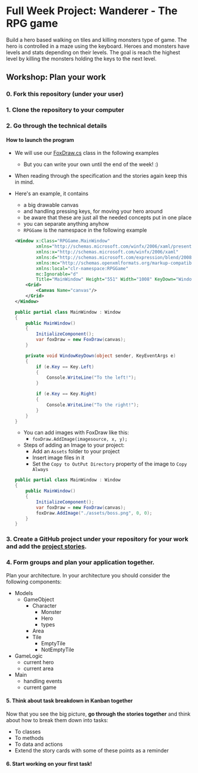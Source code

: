 # Full Week Project: Wanderer - The RPG game

Build a hero based walking on tiles and killing monsters type of game. The hero
is controlled in a maze using the keyboard. Heroes and monsters have levels and
stats depending on their levels. The goal is reach the highest level by killing
the monsters holding the keys to the next level.

## Workshop: Plan your work

### 0. Fork this repository (under your user)

### 1. Clone the repository to your computer

### 2. Go through the technical details

#### How to launch the program

- We will use our [FoxDraw.cs](FoxDraw.cs) class in the following examples
  - But you can write your own until the end of the week! :)
- When reading through the specification and the stories again keep this in mind.
- Here's an example, it contains
  - a big drawable canvas
  - and handling pressing keys, for moving your hero around
  - be aware that these are just all the needed concepts put in one place
  - you can separate anything anyhow  
  - `RPGGame` is the namespace in the following example

  ```xml
  <Window x:Class="RPGGame.MainWindow"
          xmlns="http://schemas.microsoft.com/winfx/2006/xaml/presentation"
          xmlns:x="http://schemas.microsoft.com/winfx/2006/xaml"
          xmlns:d="http://schemas.microsoft.com/expression/blend/2008"
          xmlns:mc="http://schemas.openxmlformats.org/markup-compatibility/2006"
          xmlns:local="clr-namespace:RPGGame"
          mc:Ignorable="d"
          Title="MainWindow" Height="551" Width="1008" KeyDown="WindowKeyDown">
      <Grid>
          <Canvas Name="canvas"/>
      </Grid>
  </Window>
  ```

  ```csharp
  public partial class MainWindow : Window
  {
      public MainWindow()
      {
          InitializeComponent();
          var foxDraw = new FoxDraw(canvas);
      }

      private void WindowKeyDown(object sender, KeyEventArgs e)
      {
          if (e.Key == Key.Left)
          {
              Console.WriteLine("To the left!");
          }

          if (e.Key == Key.Right)
          {
              Console.WriteLine("To the right!");
          }
      }
  }
  ```

  - You can add images with FoxDraw like this:
    - `foxDraw.AddImage(imagesource, x, y);`
  - Steps of adding an Image to your project:
    - Add an `Assets` folder to your project
    - Insert image files in it
    - Set the `Copy to OutPut Directory` property of the image to `Copy Always`

  ```csharp
  public partial class MainWindow : Window
  {
      public MainWindow()
      {
          InitializeComponent();
          var foxDraw = new FoxDraw(canvas);
          foxDraw.AddImage("./assets/boss.png", 0, 0);
      }
  }
  ```

### 3. Create a GitHub project under your repository for your work and add the [project stories](https://github.com/greenfox-academy/teaching-materials/blob/master/project/wanderer/stories.md).

### 4. Form groups and plan your application together.

Plan your architecture. In your architecture you should consider the following components:

- Models
    - GameObject
        - Character
            - Monster
            - Hero
            - types
        - Area
        - Tile
            - EmptyTile
            - NotEmptyTile
- GameLogic
    - current hero
    - current area
- Main
    - handling events
    - current game

#### 5. Think about task breakdown in Kanban together

Now that you see the big picture, **go through the stories together** and think about how to break them down into tasks:

- To classes
- To methods
- To data and actions
- Extend the story cards with some of these points as a reminder

#### 6. Start working on your first task!
